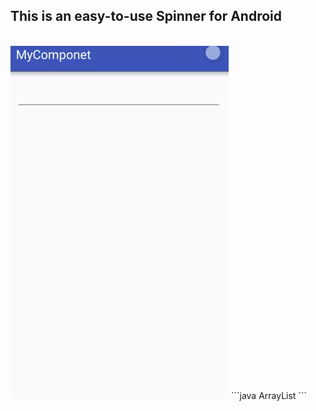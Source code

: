 ## This is an easy-to-use Spinner for Android
</br>
<img src="https://github.com/yeleaveszi/JJYSpinner/blob/master/spinner.gif">
```java
ArrayList
```
